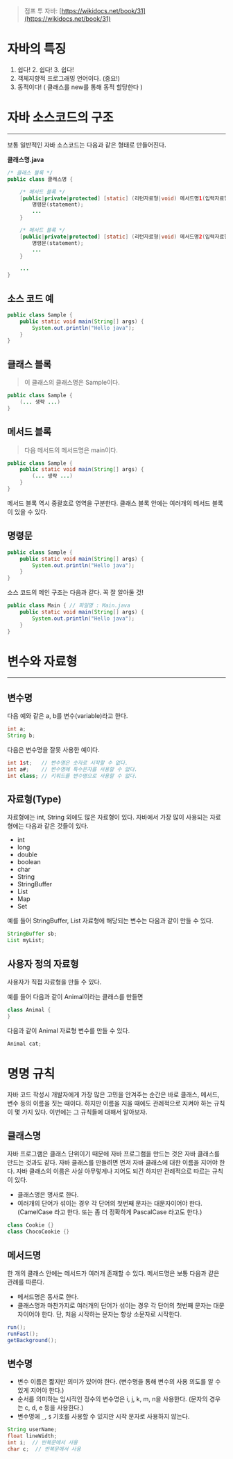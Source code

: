 > 점프 투 자바: [https://wikidocs.net/book/31](https://wikidocs.net/book/31)

# 자바의 특징

1. 쉽다! 2. 쉽다! 3. 쉽다!
4. 객체지향적 프로그래밍 언어이다. (중요!)
5. 동적이다! ( 클래스를 new를 통해 동적 할당한다 )

# 자바 소스코드의 구조

---

보통 일반적인 자바 소스코드는 다음과 같은 형태로 만들어진다. 

**클래스명.java**

```java
/* 클래스 블록 */
public class 클래스명 {

    /* 메서드 블록 */
    [public|private|protected] [static] (리턴자료형|void) 메서드명1(입력자료형 매개변수, ...) {
        명령문(statement);
        ...
    }

    /* 메서드 블록 */
    [public|private|protected] [static] (리턴자료형|void) 메서드명2(입력자료형 매개변수, ...) {
        명령문(statement);
        ...
    }

    ...
}
```

## 소스 코드 예

```java
public class Sample {
    public static void main(String[] args) {
        System.out.println("Hello java");
    }
}
```

## 클래스 블록

> 이 클래스의 클래스명은 Sample이다.
> 

```java
public class Sample {
    (... 생략 ...)
}
```

## 메서드 블록

> 다음 메서드의 메서드명은 main이다.
> 

```java
public class Sample {
    public static void main(String[] args) {
        (... 생략 ...)
    }
}
```

메서드 블록 역시 중괄호로 영역을 구분한다. 클래스 블록 안에는 여러개의 메서드 블록이 있을 수 있다.

## 명령문

```java
public class Sample {
    public static void main(String[] args) {
        System.out.println("Hello java");
    }
}
```

소스 코드의 메인 구조는 다음과 같다. 꼭 잘 알아둘 것!

```java
public class Main { // 파일명 : Main.java
    public static void main(String[] args) {
        System.out.println("Hello java");
    }
}
```

# 변수와 자료형

---

## 변수명

다음 예와 같은 a, b를 변수(variable)라고 한다.

```java
int a;
String b;
```

다음은 변수명을 잘못 사용한 예이다.

```java
int 1st;   // 변수명은 숫자로 시작할 수 없다.
int a#;    // 변수명에 특수문자를 사용할 수 없다.
int class; // 키워드를 변수명으로 사용할 수 없다.
```

## 자료형(Type)

자료형에는 int, String 외에도 많은 자료형이 있다. 자바에서 가장 많이 사용되는 자료형에는 다음과 같은 것들이 있다.

- int
- long
- double
- boolean
- char
- String
- StringBuffer
- List
- Map
- Set

예를 들어 StringBuffer, List 자료형에 해당되는 변수는 다음과 같이 만들 수 있다.

```java
StringBuffer sb;
List myList;
```

## 사용자 정의 자료형

사용자가 직접 자료형을 만들 수 있다.

예를 들어 다음과 같이 Animal이라는 클래스를 만들면

```java
class Animal {
}
```

다음과 같이 Animal 자료형 변수를 만들 수 있다.

```java
Animal cat;
```

# 명명 규칙

자바 코드 작성시 개발자에게 가장 많은 고민을 안겨주는 순간은 바로 클래스, 메서드, 변수 등의 이름을 짓는 때이다. 하지만 이름을 지을 때에도 관례적으로 지켜야 하는 규칙이 몇 가지 있다. 이번에는 그 규칙들에 대해서 알아보자.

## 클래스명

자바 프로그램은 클래스 단위이기 때문에 자바 프로그램을 만드는 것은 자바 클래스를 만드는 것과도 같다. 자바 클래스를 만들려면 먼저 자바 클래스에 대한 이름을 지어야 한다. 자바 클래스의 이름은 사실 아무렇게나 지어도 되긴 하지만 관례적으로 따르는 규칙이 있다.

- 클래스명은 명사로 한다.
- 여러개의 단어가 섞이는 경우 각 단어의 첫번째 문자는 대문자이어야 한다. (CamelCase 라고 한다. 또는 좀 더 정확하게 PascalCase 라고도 한다.)

```java
class Cookie {}
class ChocoCookie {}
```

## 메서드명

한 개의 클래스 안에는 메서드가 여러개 존재할 수 있다. 메서드명은 보통 다음과 같은 관례를 따른다.

- 메서드명은 동사로 한다.
- 클래스명과 마찬가지로 여러개의 단어가 섞이는 경우 각 단어의 첫번째 문자는 대문자이어야 한다. 단, 처음 시작하는 문자는 항상 소문자로 시작한다.

```java
run();
runFast();
getBackground();
```

## 변수명

- 변수 이름은 짧지만 의미가 있어야 한다. (변수명을 통해 변수의 사용 의도를 알 수 있게 지어야 한다.)
- 순서를 의미하는 임시적인 정수의 변수명은 i, j, k, m, n을 사용한다. (문자의 경우는 c, d, e 등을 사용한다.)
- 변수명에 `_`, `$` 기호를 사용할 수 있지만 시작 문자로 사용하지 않는다.

```java
String userName;
float lineWidth;
int i;  // 반복문에서 사용
char c;  // 반복문에서 사용
```
